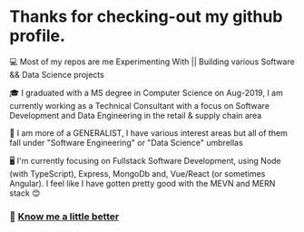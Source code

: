 # Thanks for checking-out my github profile.

💻 Most of my repos are me Experimenting With || Building various Software && Data Science projects

🎓 I graduated with a MS degree in Computer Science on Aug-2019, I am currently working as a Technical Consultant with a focus on Software Development and Data Engineering in the retail & supply chain area

🤖 I am more of a GENERALIST, I have various interest areas but all of them fall under "Software Engineering" or "Data Science" umbrellas

🖥️ I'm currently focusing on Fullstack Software Development, using Node (with TypeScript), Express, MongoDb and, Vue/React (or sometimes Angular). I feel like I have gotten pretty good with the MEVN and MERN stack 😊


### 🍻 [Know me a little better](https://sudbasnet.github.io/)
